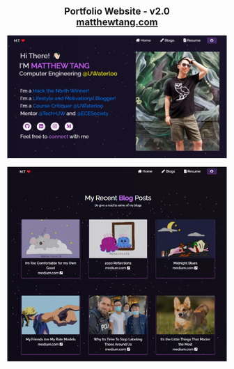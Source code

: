 <h2 align="center">
  Portfolio Website - v2.0<br/>
  <a href="https://matt-tang.github.io/" target="_blank">matthewtang.com</a>
</h2>
<div align="center">
  <img alt="Demo" src="./Images/readme-img2.png" />
</div>

<br>
<div align="center">
  <img alt="Demo" src="./Images/readme-img3.png" />
</div>